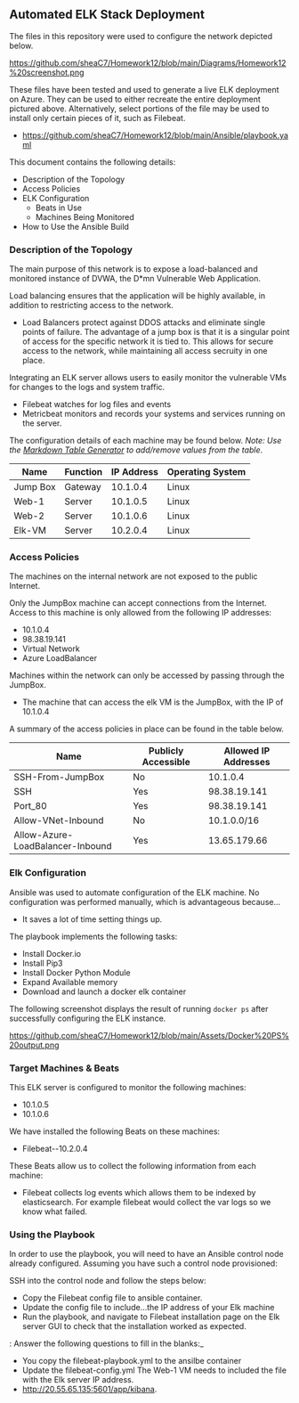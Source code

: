 ## Automated ELK Stack Deployment

The files in this repository were used to configure the network depicted below.

https://github.com/sheaC7/Homework12/blob/main/Diagrams/Homework12%20screenshot.png

These files have been tested and used to generate a live ELK deployment on Azure. They can be used to either recreate the entire deployment pictured above. Alternatively, select portions of the file may be used to install only certain pieces of it, such as Filebeat.

  - https://github.com/sheaC7/Homework12/blob/main/Ansible/playbook.yaml

This document contains the following details:
- Description of the Topology
- Access Policies
- ELK Configuration
  - Beats in Use
  - Machines Being Monitored
- How to Use the Ansible Build


### Description of the Topology

The main purpose of this network is to expose a load-balanced and monitored instance of DVWA, the D*mn Vulnerable Web Application.

Load balancing ensures that the application will be highly available, in addition to restricting access to the network.
- Load Balancers protect against DDOS attacks and eliminate single points of failure. The advantage of a jump box is that it is a singular point of access for the specific network it is tied to. This allows for secure access to the network, while maintaining all access secruity in one place.

Integrating an ELK server allows users to easily monitor the vulnerable VMs for changes to the logs and system traffic.
- Filebeat watches for log files and events
- Metricbeat monitors and records your systems and services running on the server. 

The configuration details of each machine may be found below.
_Note: Use the [Markdown Table Generator](http://www.tablesgenerator.com/markdown_tables) to add/remove values from the table_.

| Name     | Function | IP Address | Operating System |
|----------|----------|------------|------------------|
| Jump Box | Gateway  | 10.1.0.4   | Linux            |
| Web-1    | Server   | 10.1.0.5   | Linux            |
| Web-2    | Server   | 10.1.0.6   | Linux            |
| Elk-VM   | Server   | 10.2.0.4   | Linux            |                  

### Access Policies

The machines on the internal network are not exposed to the public Internet. 

Only the JumpBox machine can accept connections from the Internet. Access to this machine is only allowed from the following IP addresses:
- 10.1.0.4
- 98.38.19.141
- Virtual Network 
- Azure LoadBalancer

Machines within the network can only be accessed by passing through the JumpBox.
- The machine that can access the elk VM is the JumpBox, with the IP of 10.1.0.4

A summary of the access policies in place can be found in the table below.

| Name                             | Publicly Accessible | Allowed IP Addresses |
|----------------------------------|---------------------|----------------------|
| SSH-From-JumpBox                 | No                  | 10.1.0.4             |
| SSH                              | Yes                 | 98.38.19.141         |
| Port_80                          | Yes                 | 98.38.19.141         |
| Allow-VNet-Inbound               | No                  | 10.1.0.0/16          |
| Allow-Azure-LoadBalancer-Inbound | Yes                 | 13.65.179.66         |

### Elk Configuration

Ansible was used to automate configuration of the ELK machine. No configuration was performed manually, which is advantageous because...
- It saves a lot of time setting things up.

The playbook implements the following tasks:
- Install Docker.io
- Install Pip3
- Install Docker Python Module
- Expand Available memory
- Download and launch a docker elk container

The following screenshot displays the result of running `docker ps` after successfully configuring the ELK instance.

https://github.com/sheaC7/Homework12/blob/main/Assets/Docker%20PS%20output.png

### Target Machines & Beats
This ELK server is configured to monitor the following machines:
- 10.1.0.5
- 10.1.0.6

We have installed the following Beats on these machines:
- Filebeat--10.2.0.4

These Beats allow us to collect the following information from each machine:
- Filebeat collects log events which allows them to be indexed by elasticsearch. For example filebeat would collect the var logs so we know what failed. 

### Using the Playbook
In order to use the playbook, you will need to have an Ansible control node already configured. Assuming you have such a control node provisioned: 

SSH into the control node and follow the steps below:
- Copy the Filebeat config file to ansible container.
- Update the config file to include...the IP address of your Elk machine
- Run the playbook, and navigate to Filebeat installation page on the Elk server GUI to check that the installation worked as expected.

: Answer the following questions to fill in the blanks:_
- You copy the filebeat-playbook.yml to the ansilbe container
- Update the filebeat-config.yml The Web-1 VM needs to included the file with the Elk server IP address.
- http://20.55.65.135:5601/app/kibana.
